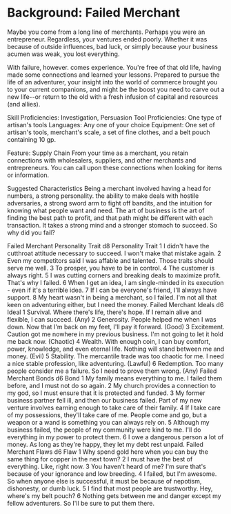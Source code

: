 # Background: Failed Merchant

Maybe you come from a long line of merchants. Perhaps you were an entrepreneur. Regardless, your ventures ended poorly. Whether it was because of outside influences, bad luck, or simply because your business acumen was weak, you lost everything.

With failure, however. comes experience. You're free of that old life, having made some connections and learned your lessons. Prepared to pursue the life of an adventurer, your insight into the world of commerce brought you to your current companions, and might be the boost you need to carve out a new life--or return to the old with a fresh infusion of capital and resources (and allies).

Skill Proficiencies: Investigation, Persuasion
Tool Proficiencies: One type of artisan's tools
Languages: Any one of your choice
Equipment: One set of artisan's tools, merchant's scale, a set of fine clothes, and a belt pouch containing 10 gp.

Feature: Supply Chain
From your time as a merchant, you retain connections with wholesalers, suppliers, and other merchants and entrepreneurs. You can call upon these connections when looking for items or information.

Suggested Characteristics
Being a merchant involved having a head for numbers, a strong personality. the ability to make deals with hostile adversaries, a strong sword arm to fight off bandits, and the intuition for knowing what people want and need. The art of business is the art of finding the best path to profit, and that path might be different with each transaction. It takes a strong mind and a stronger stomach to succeed. So why did you fail?

Failed Merchant Personality Trait
d8	Personality Trait
1	I didn't have the cutthroat attitude necessary to succeed. I won't make that mistake again.
2	Even my competitors said I was affable and talented. Those traits should serve me well.
3	To prosper, you have to be in control.
4	The customer is always right.
5	I was cutting corners and breaking deals to maximize profit. That's why I failed.
6	When I get an idea, I am single-minded in its execution - even if it's a terrible idea.
7	If I can be everyone's friend, I'll always have support.
8	My heart wasn't in being a merchant, so I failed. I'm not all that keen on adventuring either, but I need the money.
Failed Merchant Ideals
d6	Ideal
1	Survival. Where there's life, there's hope. If I remain alive and flexible, I can succeed. (Any)
2	Generosity. People helped me when I was down. Now that I'm back on my feet, I'll pay it forward. (Good)
3	Excitement. Caution got me nowhere in my previous business. I'm not going to let it hold me back now. (Chaotic)
4	Wealth. With enough coin, I can buy comfort, power, knowledge, and even eternal life. Nothing will stand between me and money. (Evil)
5	Stability. The mercantile trade was too chaotic for me. I need a nice stable profession, like adventuring. (Lawful)
6	Redemption. Too many people consider me a failure. So I need to prove them wrong. (Any)
Failed Merchant Bonds
d6	Bond
1	My family means everything to me. I failed them before, and I must not do so again.
2	My church provides a connection to my god, so I must ensure that it is protected and funded.
3	My former business partner fell ill, and then our business failed. Part of my new venture involves earning enough to take care of their family.
4	If I take care of my possessions, they'll take care of me. People come and go, but a weapon or a wand is something you can always rely on.
5	Although my business failed, the people of my community were kind to me. I'll do everything in my power to protect them.
6	I owe a dangerous person a lot of money. As long as they're happy, they let my debt rest unpaid.
Failed Merchant Flaws
d6	Flaw
1	Why spend gold here when you can buy the same thing for copper in the next town?
2	I must have the best of everything. Like, right now.
3	You haven't heard of me? I'm sure that's because of your ignorance and low breeding.
4	I failed, but I'm awesome. So when anyone else is successful, it must be because of nepotism, dishonesty, or dumb luck.
5	I find that most people are trustworthy. Hey, where's my belt pouch?
6	Nothing gets between me and danger except my fellow adventurers. So I'll be sure to put them there.